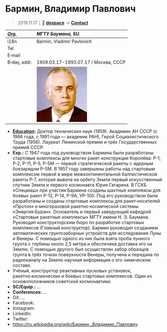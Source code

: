 # Бармин, Владимир Павлович
> 2019.11.17 ┊ **🚀 [despace](index.md)** → **[Contact](contact.md)**

|*[Org.](contact.md)*|*МГТУ Баумана, SU.*|
|:--|:--|
|i18n| Barmin, Vladimir Pavlovich |
|Tel|  |
|E‑mail|  |
|B‑day, addr.| 1909.03.17 ‑ 1993.07.17 / Москва, СССР |
|| [![](f/contact/b/barmin_001_photo_thumb.jpg)](f/contact/b/barmin_001_photo.jpg) |

   - **[Education](edu.md):** Доктор технических наук (1959). Академик АН СССР (с 1966 года, с 1991 года — академик РАН), Герой Социалистического Труда (1956). Лауреат Ленинской премии и трёх Государственных премий СССР.
   - **Exp.:** С 1947 года под руководством Бармина были разработаны стартовые комплексы для многих ракет конструкции Королёва: Р-1, Р-2, Р-11, Р-5, Р-5М — первой стратегической ракеты с ядерным боезарядом Р-5М. В 1957 году завершены работы над стартовым комплексом первой в мире межконтинентальной баллистической ракеты Р-7, которая вывела на орбиту Земли первый искусственный спутник Земли и первого космонавта Юрия Гагарина. В ГСКБ «Спецмаш» при участии Бармина созданы шахтные комплексы для боевых ракет Р-12, Р-14, Р-9А, УР-100. Под его руководством были разработаны и созданы стартовые комплексы для ракет‑носителей «Протон» и многоразовой ракетно‑космической системы «Энергия‑Буран». Основатель и первый заведующий кафедрой «Стартовые ракетные комплексы» МГТУ имени Н. Э. Баумана. Руководил конструкторским бюро по разработке стартовых комплексов (Главный конструктор). Бармин руководил созданием автоматических грунтозаборных устройств для исследования Луны и Венеры. С помощью одного из них была взята проба лунного грунта с глубины около 2,5 метра и обеспечена доставка его на Землю. С помощью другого был осуществлен забор образцов грунта в трёх точках поверхности Венеры, получена и передана по радиоканалу на Землю научная информация о его химическом составе.
   - Учёный, конструктор реактивных пусковых установок, ракетно‑космических и боевых стартовых комплексов. Один из основоположников советской космонавтики.
   - **SC/Equip.:** …
   - **Conferences:** …
   - Git: …
   - Facebook: 
   - Instagram: 
   - LinkedIn: 
   - Twitter: 
   - <https://ru.wikipedia.org/wiki/Бармин,_Владимир_Павлович>
